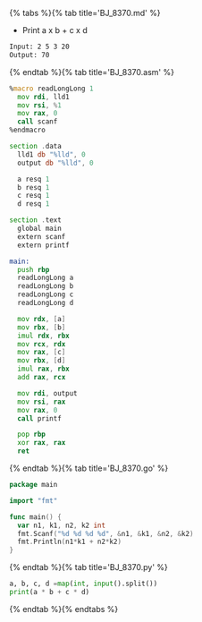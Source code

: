 {% tabs %}{% tab title='BJ_8370.md' %}

* Print a x b + c x d

```txt
Input: 2 5 3 20
Output: 70
```

{% endtab %}{% tab title='BJ_8370.asm' %}

```asm
%macro readLongLong 1
  mov rdi, lld1
  mov rsi, %1
  mov rax, 0
  call scanf
%endmacro

section .data
  lld1 db "%lld", 0
  output db "%lld", 0

  a resq 1
  b resq 1
  c resq 1
  d resq 1

section .text
  global main
  extern scanf
  extern printf

main:
  push rbp
  readLongLong a
  readLongLong b
  readLongLong c
  readLongLong d

  mov rdx, [a]
  mov rbx, [b]
  imul rdx, rbx
  mov rcx, rdx
  mov rax, [c]
  mov rbx, [d]
  imul rax, rbx
  add rax, rcx

  mov rdi, output
  mov rsi, rax
  mov rax, 0
  call printf

  pop rbp
  xor rax, rax
  ret
```

{% endtab %}{% tab title='BJ_8370.go' %}

```go
package main

import "fmt"

func main() {
  var n1, k1, n2, k2 int
  fmt.Scanf("%d %d %d %d", &n1, &k1, &n2, &k2)
  fmt.Println(n1*k1 + n2*k2)
}
```

{% endtab %}{% tab title='BJ_8370.py' %}

```py
a, b, c, d =map(int, input().split())
print(a * b + c * d)
```

{% endtab %}{% endtabs %}

